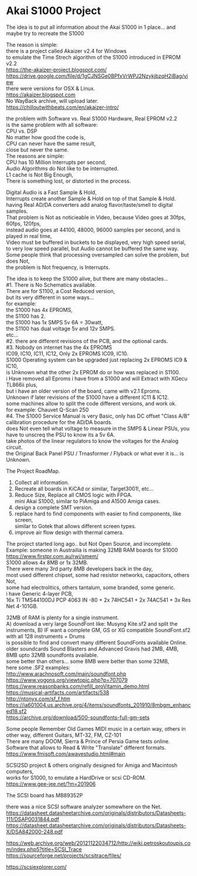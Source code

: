 # Akai S1000 Project

The idea is to put all information about the Akai S1000 in 1 place...
and maybe try to recreate the S1000

The reason is simple: </br>
there is a project called Akaizer v2.4 for Windows </br>
to emulate the Time Strech algorithm of the S1000 introduced in EPROM v2.2 </br>
https://the-akaizer-project.blogspot.com/ </br>
https://drive.google.com/file/d/1gCJNSGe0BPfxVrWPJ2NzykjbzqH2iBag/view </br>
there were versions for OSX & Linux. </br>
https://akaizer.blogspot.com </br>
No WayBack archive, will upload later. </br>
https://chilloutwithbeats.com/en/akaizer-intro/ </br>

the problem with Software vs. Real S1000 Hardware, Real EPROM v2.2 </br>
is the same problem with all software: </br>
CPU vs. DSP </br>
No matter how good the code is, </br>
CPU can never have the same result, </br>
close but never the same. </br>
The reasons are simple: </br>
CPU has 10 Million Interrupts per second, </br>
Audio Algorithms do Not like to be interrupted. </br>
L1 cache is Not Big Enough, </br>
There is something lost, or distorted in the process. </br> 

Digital Audio is a Fast Sample & Hold,  </br>
Interrupts create another Sample & Hold on top of that Sample & Hold. </br>
having Real AD/DA converters add analog flavor/taste/smell to digital samples.  </br>
That problem is Not as noticieable in Video, because Video goes at 30fps, 60fps, 120fps, </br>
instead audio goes at 44100, 48000, 96000 samples per second, and is played in real time, </br>
Video must be buffered in buckets to be displayed, very high speed serial, </br>
to very low speed parallel, but Audio cannot be buffered the same way. </br>
Some people think that processing oversampled can solve the problem, but does Not, </br>
the problem is Not frequency, is Interrupts. </br>

The idea is to keep the S1000 alive, but there are many obstacles... </br>
#1. There is No Schematics available. </br>
There are for S1100, a Cost Reduced version, </br>
but its very different in some ways... </br>
for example: </br>
the S1000 has 4x EPROMS, </br> 
the S1100 has 2. </br>
the S1000 has 1x SMPS 5v 6A = 30watt, </br>
the S1100 has dual voltage 5v and 12v SMPS. </br>
etc... </br>
#2. there are different revisions of the PCB, and the optional cards. </br>
#3. Nobody on internet has the 4x EPROMS </br>
IC09, IC10, IC11, IC12, Only 2x EPROMS IC09, IC10. </br>
S1000 Operating system can be upgraded just replacing 2x EPROMS IC9 & IC10, </br>
is Unknown what the other 2x EPROM do or how was replaced in S1100. </br>
i Have removed all Eproms i have from a S1000 and will Extract with XGecu TL866ii plus, </br>
but i have an older version of the board, came with v2.1 Eproms. </br>
Unknown if later revisions of the S1000 have a different IC11 & IC12. </br>
some machines allow to split the code different versions, and work ok. </br>
for example: Chauvet Q-Scan 250 </br>
#4. The S1000 Service Manual is very Basic, only has DC offset "Class A/B" calibration procedure for the AD/DA boards. </br>
does Not even tell what voltage to measure in the SMPS & Linear PSUs, you have to unscreq the PSU to know its a 5v 6A. </br>
take photos of the linear regulators to know the voltages for the Analog circuit. </br>
the Original Back Panel PSU / Trnasformer / Flyback or what ever it is... is Unknown. </br>

The Project RoadMap. </br>
1. Collect all information. </br>
2. Recreate all boards in KiCAd or similar, Target3001!, etc... </br>
3. Reduce Size, Replace all CMOS logic with FPGA. </br> mini Akai S1000, similar to PiAmiga and A1500 Amiga cases. 
4. design a complete SMT version. </br>
5. replace hard to find components with easier to find components, like screen, </br>
   similar to Gotek that allows different screen types. </br>
6. improve air flow design with thermal camera.

The project started long ago.. but Not Open Source, and incomplete. </br>
Example: someone in Austrailia is making 32MB RAM boards for S1000 </br>
https://www.firstpr.com.au/rwi/smem/  </br>
S1000 allows 4x 8MB or 1x 32MB. </br>
There were many 3rd party 8MB developers back in the day, </br>
most used different chipset, some had resistor networks, capacitors, others Not, </br>
some had electrolitics, others tantalum, some branded, some generic. </br>
i have Generic 4-layer PCB, </br>
16x Ti TMS44100DJ PCP 4063 IN -80 + 2x 74HC541 + 2x 74AC541 + 3x Res Net 4-101GB. </br> 

32MB of RAM is plenty for a single instrument. </br>
A) download a very large SoundFont like: Musyng Kite.sf2 and split the instruments, 
B) IF want a complete GM, GS or XG compatible SoundFont.sf2 with all 128 instruments + Drums </br>
is possible to find and convert many different SoundFonts available Online. </br>
older soundcards Sound Blasters and Advanced Gravis had 2MB, 4MB, 8MB upto 32MB soundfonts available. </br>
some better than others... some 8MB were better than some 32MB, </br>
here some .SF2 examples: </br>
http://www.arachnosoft.com/main/soundfont.php </br>
https://www.vogons.org/viewtopic.php?p=707079 </br>
https://www.reasonbanks.com/refill_proVitamin_demo.html </br>
https://musical-artifacts.com/artifacts/538 </br>
http://ntonyx.com/sf_f.htm </br>
https://ia601004.us.archive.org/4/items/soundfonts_201910/8mbgm_enhanced18.sf2 </br>
https://archive.org/download/500-soundfonts-full-gm-sets </br>

Some people Remember Old Games MIDI music in a certain way, others in other way, different Guitars, MT-32, FM, CZ-101 </br>
There are many DOOM, Sierra & Prince of Persia Game tests online. </br>
Software that allows to Read & Write "Translate" different formats. </br>
https://www.fmjsoft.com/awavestudio.html#main </br>

SCSI2SD project & others originally designed for Amiga and Macintosh computers, </br>
works for S1000, to emulate a HardDrive or scsi CD-ROM. </br>
https://www.gee-jee.net/?m=201906 </br>

The SCSI board has MB89352P </br>

there was a nice SCSI software analyzer somewhere on the Net. </br>
https://datasheet.datasheetarchive.com/originals/distributors/Datasheets-111/DSAP0031844.pdf </br>
https://datasheet.datasheetarchive.com/originals/distributors/Datasheets-X/DSA842000-248.pdf </br>

https://web.archive.org/web/20121122034712/http://wiki.petroskoutoupis.com/index.php5?title=SCSI_Trace </br>
https://sourceforge.net/projects/scsitrace/files/ </br>

https://scsiexplorer.com/ </br>
